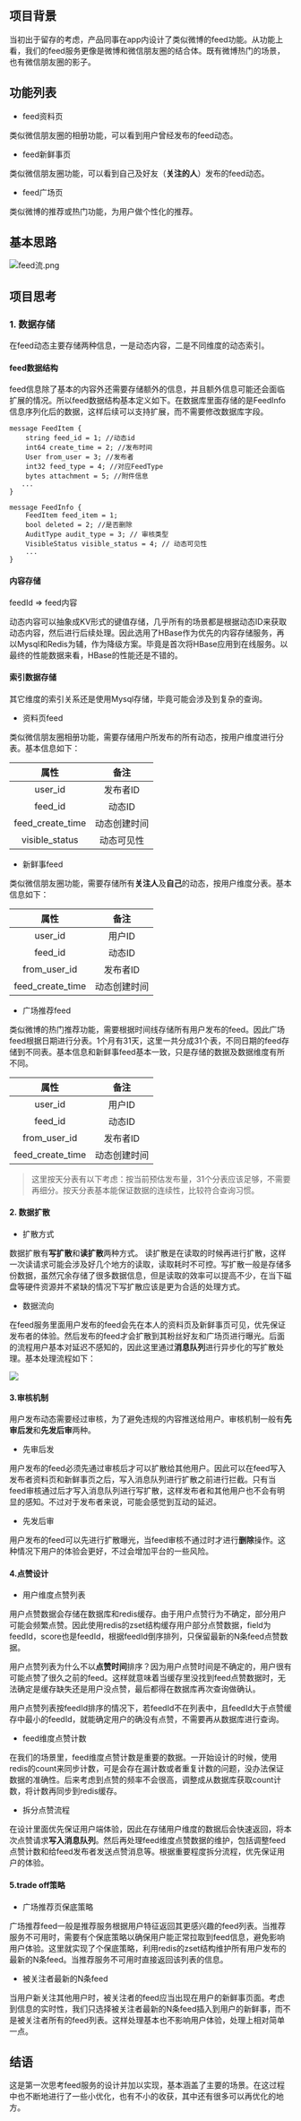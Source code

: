 ## 项目背景
当初出于留存的考虑，产品同事在app内设计了类似微博的feed功能。从功能上看，我们的feed服务更像是微博和微信朋友圈的结合体。既有微博热门的场景，也有微信朋友圈的影子。
## 功能列表
- feed资料页

类似微信朋友圈的相册功能，可以看到用户曾经发布的feed动态。
- feed新鲜事页

类似微信朋友圈功能，可以看到自己及好友（**关注的人**）发布的feed动态。
- feed广场页

类似微博的推荐或热门功能，为用户做个性化的推荐。
## 基本思路
![feed流.png](https://ws3.sinaimg.cn/large/006tKfTcly1g0g6iwb21oj30u011nwkq.jpg)
## 项目思考
### 1. 数据存储
在feed动态主要存储两种信息，一是动态内容，二是不同维度的动态索引。
#### feed数据结构
feed信息除了基本的内容外还需要存储额外的信息，并且额外信息可能还会面临扩展的情况。所以feed数据结构基本定义如下。在数据库里面存储的是FeedInfo信息序列化后的数据，这样后续可以支持扩展，而不需要修改数据库字段。
```
message FeedItem {
    string feed_id = 1; //动态id
    int64 create_time = 2; //发布时间
    User from_user = 3; //发布者
    int32 feed_type = 4; //对应FeedType
    bytes attachment = 5; //附件信息
   ...
}

message FeedInfo {
    FeedItem feed_item = 1;
    bool deleted = 2; //是否删除
    AuditType audit_type = 3; // 审核类型
    VisibleStatus visible_status = 4; // 动态可见性
    ...
}
```
#### 内容存储
feedId => feed内容

动态内容可以抽象成KV形式的键值存储，几乎所有的场景都是根据动态ID来获取动态内容，然后进行后续处理。因此选用了HBase作为优先的内容存储服务，再以Mysql和Redis为辅，作为降级方案。毕竟是首次将HBase应用到在线服务。以最终的性能数据来看，HBase的性能还是不错的。
#### 索引数据存储
其它维度的索引关系还是使用Mysql存储，毕竟可能会涉及到复杂的查询。
- 资料页feed

类似微信朋友圈相册功能，需要存储用户所发布的所有动态，按用户维度进行分表。基本信息如下：

|       属性       |     备注     |
| :--------------: | :----------: |
|     user_id      |   发布者ID   |
|     feed_id      |    动态ID    |
| feed_create_time | 动态创建时间 |
|  visible_status  |  动态可见性  |

- 新鲜事feed

类似微信朋友圈功能，需要存储所有**关注人**及**自己**的动态，按用户维度分表。基本信息如下：

|       属性       |     备注     |
| :--------------: | :----------: |
|     user_id      |    用户ID    |
|     feed_id      |    动态ID    |
|   from_user_id   |   发布者ID   |
| feed_create_time | 动态创建时间 |

- 广场推荐feed

类似微博的热门推荐功能，需要根据时间线存储所有用户发布的feed。因此广场feed根据日期进行分表。1个月有31天，这里一共分成31个表，不同日期的feed存储到不同表。基本信息和新鲜事feed基本一致，只是存储的数据及数据维度有所不同。

|       属性       |     备注     |
| :--------------: | :----------: |
|     user_id      |    用户ID    |
|     feed_id      |    动态ID    |
|   from_user_id   |   发布者ID   |
| feed_create_time | 动态创建时间 |

> 这里按天分表有以下考虑：按当前预估发布量，31个分表应该足够，不需要再细分。按天分表基本能保证数据的连续性，比较符合查询习惯。

#### 2. 数据扩散
- 扩散方式

数据扩散有**写扩散**和**读扩散**两种方式。
读扩散是在读取的时候再进行扩散，这样一次读请求可能会涉及好几个地方的读取，读取耗时不可控。写扩散一般是存储多份数据，虽然冗余存储了很多数据信息，但是读取的效率可以提高不少，在当下磁盘等硬件资源并不紧缺的情况下写扩散应该是更为合适的处理方式。

- 数据流向

在feed服务里面用户发布的feed会先在本人的资料页及新鲜事页可见，优先保证发布者的体验。然后发布的feed才会扩散到其粉丝好友和广场页进行曝光。后面的流程用户基本对延迟不感知的，因此这里通过**消息队列**进行异步化的写扩散处理。基本处理流程如下：

![](https://ws4.sinaimg.cn/large/006tKfTcly1g0g6j1d4xej30ep0at0t4.jpg)
#### 3.审核机制
用户发布动态需要经过审核，为了避免违规的内容推送给用户。审核机制一般有**先审后发**和**先发后审**两种。
- 先审后发

用户发布的feed必须先通过审核后才可以扩散给其他用户。因此可以在feed写入发布者资料页和新鲜事页之后，写入消息队列进行扩散之前进行拦截。只有当feed审核通过后才写入消息队列进行写扩散，这样发布者和其他用户也不会有明显的感知。不过对于发布者来说，可能会感觉到互动的延迟。
- 先发后审

用户发布的feed可以先进行扩散曝光，当feed审核不通过时才进行**删除**操作。这种情况下用户的体验会更好，不过会增加平台的一些风险。

#### 4.点赞设计
- 用户维度点赞列表

用户点赞数据会存储在数据库和redis缓存。由于用户点赞行为不确定，部分用户可能会频繁点赞。因此使用redis的zset结构缓存用户部分点赞数据，field为feedId，score也是feedId，根据feedId倒序排列，只保留最新的N条feed点赞数据。

用户点赞列表为什么不以**点赞时间**排序？因为用户点赞时间是不确定的，用户很有可能点赞了很久之前的feed。这样就意味着当缓存里没找到feed点赞数据时，无法确定是缓存缺失还是用户没点赞，最后都得在数据库再次查询做确认。

用户点赞列表按feedId排序的情况下，若feedId不在列表中，且feedId大于点赞缓存中最小的feedId，就能确定用户的确没有点赞，不需要再从数据库进行查询。

- feed维度点赞计数

在我们的场景里，feed维度点赞计数是重要的数据。一开始设计的时候，使用redis的count来同步计数，可是会存在漏计数或者重复计数的问题，没办法保证数据的准确性。后来考虑到点赞的频率不会很高，调整成从数据库获取count计数，将计数再同步到redis缓存。

- 拆分点赞流程

在设计里面优先保证用户端体验，因此在存储用户维度的数据后会快速返回，将本次点赞请求**写入消息队列**。然后再处理feed维度点赞数据的维护，包括调整feed点赞计数和给feed发布者发送点赞消息等。根据重要程度拆分流程，优先保证用户的体验。

#### 5.trade off策略
- 广场推荐页保底策略

广场推荐feed一般是推荐服务根据用户特征返回其更感兴趣的feed列表。当推荐服务不可用时，需要有个保底策略以确保用户能正常拉取到feed信息，避免影响用户体验。这里就实现了个保底策略，利用redis的zset结构维护所有用户发布的最新的N条feed。当推荐服务不可用时直接返回该列表的信息。

- 被关注者最新的N条feed

当用户新关注其他用户时，被关注者的feed应当出现在用户的新鲜事页面。考虑到信息的实时性，我们只选择被关注者最新的N条feed插入到用户的新鲜事，而不是被关注者所有的feed列表。这样处理基本也不影响用户体验，处理上相对简单一点。


## 结语

这是第一次思考feed服务的设计并加以实现，基本涵盖了主要的场景。在这过程中也不断地进行了一些小优化，也有不小的收获，其中还有很多可以再优化的地方。